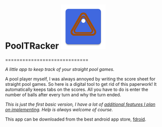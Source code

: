 # PoolTRacker ![](app/src/main/res/mipmap-xxhdpi/ic_launcher.webp)
=============================

*A little app to keep track of your straight pool games.*

A pool player myself, I was always annoyed by writing the score sheet for straight pool games.
So here is a digital tool to get rid of this paperwork! 
It automatically keeps tabs on the scores. All you have to do is enter the number of balls after every turn and why the turn ended.

*This is just the first basic version, I have a lot of [additional features I plan on implementing](Ideas.md). Help is always welcome of course.*

This app can be downloaded from the best android app store, [fdroid](https://fdroid.org).






